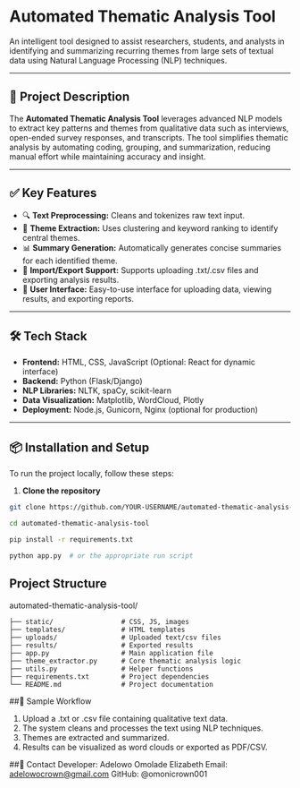 # Automated Thematic Analysis Tool

An intelligent tool designed to assist researchers, students, and analysts in identifying and summarizing recurring themes from large sets of textual data using Natural Language Processing (NLP) techniques.

---

## 🧠 Project Description

The **Automated Thematic Analysis Tool** leverages advanced NLP models to extract key patterns and themes from qualitative data such as interviews, open-ended survey responses, and transcripts. The tool simplifies thematic analysis by automating coding, grouping, and summarization, reducing manual effort while maintaining accuracy and insight.

---

## ✅ Key Features

- 🔍 **Text Preprocessing:** Cleans and tokenizes raw text input.
- 🧾 **Theme Extraction:** Uses clustering and keyword ranking to identify central themes.
- 📊 **Summary Generation:** Automatically generates concise summaries for each identified theme.
- 📁 **Import/Export Support:** Supports uploading .txt/.csv files and exporting analysis results.
- 👤 **User Interface:** Easy-to-use interface for uploading data, viewing results, and exporting reports.

---

## 🛠️ Tech Stack

- **Frontend:** HTML, CSS, JavaScript (Optional: React for dynamic interface)
- **Backend:** Python (Flask/Django)
- **NLP Libraries:** NLTK, spaCy, scikit-learn
- **Data Visualization:** Matplotlib, WordCloud, Plotly
- **Deployment:** Node.js, Gunicorn, Nginx (optional for production)

---

## 📦 Installation and Setup

To run the project locally, follow these steps:

1. **Clone the repository**

```bash
git clone https://github.com/YOUR-USERNAME/automated-thematic-analysis-tool.git
```
```bash
cd automated-thematic-analysis-tool
```
```bash
pip install -r requirements.txt
```
```bash
python app.py  # or the appropriate run script
```

## Project Structure
automated-thematic-analysis-tool/
```
├── static/                 # CSS, JS, images
├── templates/              # HTML templates
├── uploads/                # Uploaded text/csv files
├── results/                # Exported results
├── app.py                  # Main application file
├── theme_extractor.py      # Core thematic analysis logic
├── utils.py                # Helper functions
├── requirements.txt        # Project dependencies
└── README.md               # Project documentation
```

##🧪 Sample Workflow
1. Upload a .txt or .csv file containing qualitative text data.
2. The system cleans and processes the text using NLP techniques.
3. Themes are extracted and summarized.
4. Results can be visualized as word clouds or exported as PDF/CSV.

##📧 Contact
Developer: Adelowo Omolade Elizabeth
Email: adelowocrown@gmail.com
GitHub: @omonicrown001
